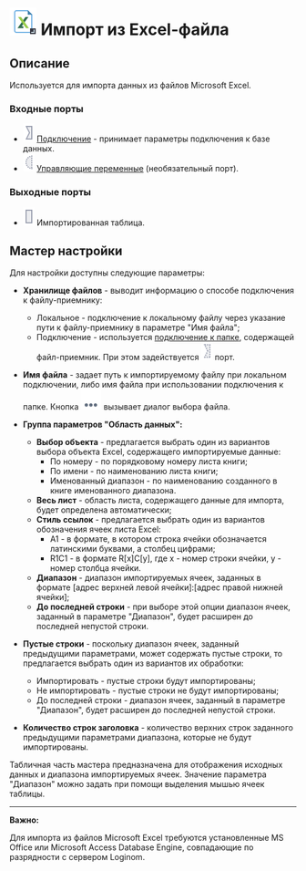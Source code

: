 # ![](../../images/icons/vendors/importexcelfile.svg) Импорт из Excel-файла

## Описание

Используется для импорта данных из файлов Microsoft Excel.

### Входные порты

* ![](../../images/icons/ports/input_connection_inactive.svg)   [Подключение](../connections/README.md) - принимает параметры подключения к базе данных.
* ![](../../images/icons/ports/optional_input_variable_inactive.svg) [Управляющие переменные](../../scenario/variables/control-variables.md) (необязательный порт).

### Выходные порты

* ![](../../images/icons/ports/input_table_inactive.svg) Импортированная таблица.

## Мастер настройки

Для настройки доступны следующие параметры:

* **Хранилище файлов** - выводит информацию о способе подключения к файлу-приемнику:
  * Локальное - подключение к локальному файлу через указание пути к файлу-приемнику в параметре "Имя файла";
  * Подключение - используется [подключение к папке](../connections/list/files.md), содержащей файл-приемник. При этом задействуется ![](../../images/icons/ports/optional_input_connection_inactive.svg) порт.

* **Имя файла** - задает путь к импортируемому файлу при локальном подключении, либо имя файла при использовании подключения к папке. Кнопка ![](../../media/app/icons/toolbar-18/browse.svg) вызывает диалог выбора файла.

* **Группа параметров "Область данных":**
  * **Выбор объекта** - предлагается выбрать один из вариантов выбора объекта Excel, содержащего импортируемые данные:
    * По номеру - по порядковому номеру листа книги;
    * По имени - по наименованию листа книги;
    * Именованный диапазон - по наименованию созданного в книге именованного диапазона.
  * **Весь лист** - область листа, содержащего данные для импорта, будет определена автоматически;
  * **Стиль ссылок** - предлагается выбрать один из вариантов обозначения ячеек листа Excel:
    * A1 - в формате, в котором строка ячейки обозначается латинскими буквами, а столбец цифрами;
    * R1C1 - в формате R[x]C[y], где x - номер строки ячейки, y - номер столбца ячейки.
  * **Диапазон** - диапазон импортируемых ячеек, заданных в формате [адрес верхней левой ячейки]:[адрес правой нижней ячейки];
  * **До последней строки** - при выборе этой опции диапазон ячеек, заданный в параметре "Диапазон", будет расширен до последней непустой строки.

* **Пустые строки** - поскольку диапазон ячеек, заданный предыдущими параметрами, может содержать пустые строки, то предлагается выбрать один из вариантов их обработки:
  * Импортировать - пустые строки будут импортированы;
  * Не импортировать - пустые строки не будут импортированы;
  * До последней строки - диапазон ячеек, заданный в параметре "Диапазон", будет расширен до последней непустой строки.

* **Количество строк заголовка** - количество верхних строк заданного предыдущими параметрами диапазона, которые не будут импортированы.

Табличная часть мастера предназначена для отображения исходных данных и диапазона импортируемых ячеек. Значение параметра "Диапазон" можно задать при помощи выделения мышью ячеек таблицы.

-----

**Важно:**

Для импорта из файлов Microsoft Excel требуются установленные MS Office или Microsoft Access Database Engine, совпадающие по разрядности с сервером Loginom.
